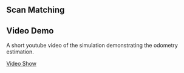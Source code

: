 ## Scan Matching
## Video Demo

A short youtube video of the simulation demonstrating the odometry estimation.

[Video Show](https://youtu.be/DCYjW0JbcUk)



